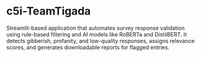 # c5i-TeamTigada
Streamlit-based application that automates survey response validation using rule-based filtering and AI models like RoBERTa and DistilBERT. It detects gibberish, profanity, and low-quality responses, assigns relevance scores, and generates downloadable reports for flagged entries. 
